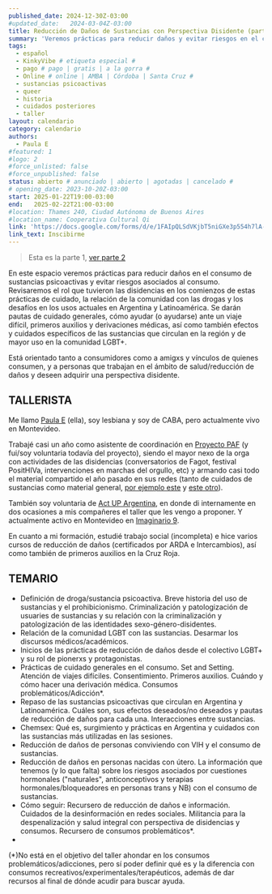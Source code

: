```yaml
---
published_date: 2024-12-30Z-03:00
#updated_date:   2024-03-04Z-03:00
title: Reducción de Daños de Sustancias con Perspectiva Disidente (parte 1 de 2)
summary: 'Veremos prácticas para reducir daños y evitar riesgos en el consumo de sustancias psicoactivas. Revisaremos el rol que tuvieron las disidencias en los comienzos de estas prácticas de cuidado, la relación de la comunidad con las drogas y los desafíos en los usos actuales en Argentina y Latinoamérica. Se darán pautas de cuidado generales, cómo ayudar (o ayudarse) ante un viaje difícil, primeros auxilios y derivaciones médicas.'
tags:
  - español
  - KinkyVibe # etiqueta especial #
  - pago # pago | gratis | a la gorra #
  - Online # online | AMBA | Córdoba | Santa Cruz #
  - sustancias psicoactivas
  - queer
  - historia
  - cuidados posteriores
  - taller
layout: calendario
category: calendario
authors:
  - Paula E
#featured: 1
#logo: 2
#force_unlisted: false
#force_unpublished: false
status: abierto # anunciado | abierto | agotadas | cancelado #
# opening_date: 2023-10-20Z-03:00
start: 2025-01-22T19:00-03:00
end:   2025-02-22T21:00-03:00
#location: Thames 240, Ciudad Autónoma de Buenos Aires
#location_name: Cooperativa Cultural Qi
link: 'https://docs.google.com/forms/d/e/1FAIpQLSdVKjbT5niGXe3p554h7lA-bMlljIFy_ch_mDHeMwK8nadzEw/viewform'
link_text: Inscibirme
---
```

> Esta es la parte 1, [ver parte 2](/calendario/taller-reduccion-de-danos-2024-01-parte-2)

En este espacio veremos prácticas para reducir daños en el consumo de sustancias psicoactivas y evitar riesgos asociados al consumo. Revisaremos el rol que tuvieron las disidencias en los comienzos de estas prácticas de cuidado, la relación de la comunidad con las drogas y los desafíos en los usos actuales en Argentina y Latinoamérica. Se darán pautas de cuidado generales, cómo ayudar (o ayudarse) ante un viaje difícil, primeros auxilios y derivaciones médicas, así como también efectos y cuidados específicos de las sustancias que circulan en la región y de mayor uso en la comunidad LGBT+.

Está orientado tanto a consumidores como a amigxs y vínculos de quienes consumen, y a personas que trabajan en el ámbito de salud/reducción de daños y deseen adquirir una perspectiva disidente.

## TALLERISTA
Me llamo [Paula E](https://www.instagram.com/tortarepostera) (ella), soy lesbiana y soy de CABA, pero actualmente vivo en Montevideo. 

Trabajé casi un año como asistente de coordinación en [Proyecto PAF](https://www.instagram.com/paf_proyecto/) (y fui/soy voluntaria todavía del proyecto), siendo el mayor nexo de la orga con actividades de las disidencias (conversatorios de Fagot, festival PositHIVa, intervenciones en marchas del orgullo, etc) y armando casi todo el material compartido el año pasado en sus redes (tanto de cuidados de sustancias como material general, [por ejemplo este](https://www.instagram.com/p/CuFP2PILe-J/) y [este otro](https://www.instagram.com/p/Cu71Db3vKLj)).

También soy voluntaria de [Act UP Argentina](https://www.instagram.com/actup.ar/), en donde di internamente en dos ocasiones a mis compañeres el taller que les vengo a proponer. Y actualmente activo en Montevideo en [Imaginario 9](https://www.instagram.com/imaginario_nueve/).

En cuanto a mi formación, estudié trabajo social (incompleta) e hice varios cursos de reducción de daños (certificados por ARDA e Intercambios), así como también de primeros auxilios en la Cruz Roja.

## TEMARIO
- Definición de droga/sustancia psicoactiva. Breve historia del uso de sustancias y el prohibicionismo. Criminalización y patologización de usuaries de sustancias y su relación con la criminalización y patologización de las identidades sexo-género-disidentes.
- Relación de la comunidad LGBT con las sustancias. Desarmar los discursos médicos/académicos.
- Inicios de las prácticas de reducción de daños desde el colectivo LGBT+ y su rol de pionerxs y protagonistas.
- Prácticas de cuidado generales en el consumo. Set and Setting. Atención de viajes difíciles. Consentimiento. Primeros auxilios. Cuándo y cómo hacer una derivación médica. Consumos problemáticos/Adicción*.
- Repaso de las sustancias psicoactivas que circulan en Argentina y Latinoamérica. Cuáles son, sus efectos deseados/no deseados y pautas de reducción de daños para cada una. Interacciones entre sustancias.
- Chemsex: Qué es, surgimiento y prácticas en Argentina y cuidados con las sustancias más utilizadas en las sesiones.
- Reducción de daños de personas conviviendo con VIH y el consumo de sustancias.
- Reducción de daños en personas nacidas con útero. La información que tenemos (y lo que falta) sobre los riesgos asociados por cuestiones hormonales ("naturales", anticonceptivos y terapias hormonales/bloqueadores en personas trans y NB) con el consumo de sustancias.
- Cómo seguir: Recursero de reducción de daños e información. Cuidados de la desinformación en redes sociales. Militancia para la despenalización y salud integral con perspectiva de disidencias y consumos. Recursero de consumos problemáticos*.
- 
(*)No está en el objetivo del taller ahondar en los consumos problemáticos/adicciones, pero sí poder definir qué es y la diferencia con consumos recreativos/experimentales/terapéuticos, además de dar recursos al final de dónde acudir para buscar ayuda.